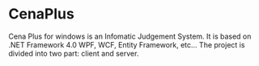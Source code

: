 CenaPlus
========

Cena Plus for windows is an Infomatic Judgement System.
It is based on .NET Framework 4.0 WPF, WCF, Entity Framework, etc...
The project is divided into two part: client and server.
